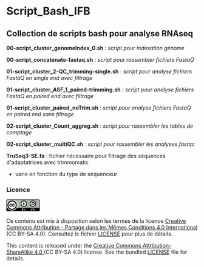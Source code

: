 # Script_Bash_IFB 
## Collection de scripts bash pour analyse RNAseq

**00-script_cluster_genomeIndex_0.sh** : _script pour indexation génome_

**00-script_concatenate-fastaq.sh** :  _script pour rassembler fichiers FastaQ_

**01-script_cluster_2-QC_trimming-single.sh** : _script pour analyse fichiers FastaQ en single end avec filtrage_

**01-script_cluster_ASF_1_paired-trimming.sh** : _script pour analyse fichiers FastaQ en paired end avec filtrage_

**01-script_cluster_paired_noTrim.sh** : _script pour analyse fichiers FastaQ en paired end sans filtrage_

**02-script_cluster_Count_aggreg.sh** : _script pour rassembler les tables de comptage_

**02-script_cluster_multiQC.sh** : _script pour rassembler les analyses fastqc_

**TruSeq3-SE.fa** : fichier nécessaire pour filtrage des séquences d'adaptatrices avec trimmomatic
* varie en fonction du type de séquenceur

### Licence

![](CC-BY-SA.png)

Ce contenu est mis à disposition selon les termes de la licence [Creative Commons Attribution - Partage dans les Mêmes Conditions 4.0 International](https://creativecommons.org/licenses/by-sa/4.0/deed.fr) (CC BY-SA 4.0). Consultez le fichier [LICENSE](LICENSE) pour plus de détails.

This content is released under the [Creative Commons Attribution-ShareAlike 4.0 ](https://creativecommons.org/licenses/by-sa/4.0/deed.en) (CC BY-SA 4.0) license. See the bundled [LICENSE](LICENSE) file for details.
